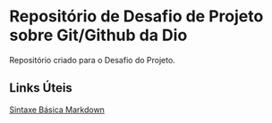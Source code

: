 # Repositório de Desafio de Projeto sobre Git/Github da Dio
Repositório criado para o Desafio do Projeto.


## Links Úteis
[Sintaxe Básica Markdown](www.markdownguide.org/basic-sybtax/)


